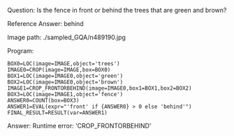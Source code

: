 Question: Is the fence in front or behind the trees that are green and brown?

Reference Answer: behind

Image path: ./sampled_GQA/n489190.jpg

Program:

```
BOX0=LOC(image=IMAGE,object='trees')
IMAGE0=CROP(image=IMAGE,box=BOX0)
BOX1=LOC(image=IMAGE0,object='green')
BOX2=LOC(image=IMAGE0,object='brown')
IMAGE1=CROP_FRONTORBEHIND(image=IMAGE0,box1=BOX1,box2=BOX2)
BOX3=LOC(image=IMAGE1,object='fence')
ANSWER0=COUNT(box=BOX3)
ANSWER1=EVAL(expr="'front' if {ANSWER0} > 0 else 'behind'")
FINAL_RESULT=RESULT(var=ANSWER1)
```
Answer: Runtime error: 'CROP_FRONTORBEHIND'

